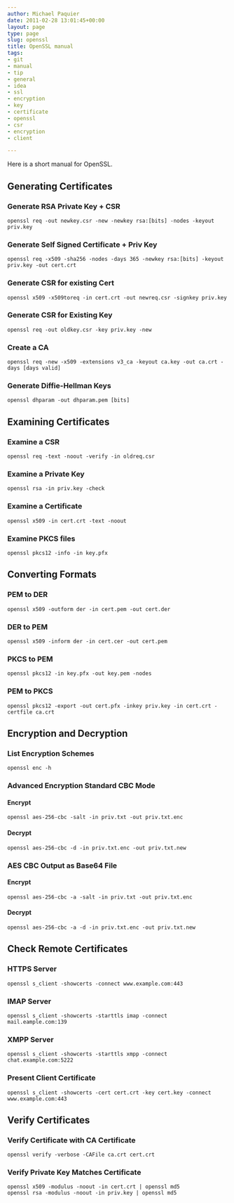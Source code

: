```yaml
---
author: Michael Paquier
date: 2011-02-28 13:01:45+00:00
layout: page
type: page
slug: openssl
title: OpenSSL manual
tags:
- git
- manual
- tip
- general
- idea
- ssl
- encryption
- key
- certificate
- openssl
- csr
- encryption
- client

---
```


Here is a short manual for OpenSSL.

## Generating Certificates

### Generate RSA Private Key + CSR

    openssl req -out newkey.csr -new -newkey rsa:[bits] -nodes -keyout priv.key

### Generate Self Signed Certificate + Priv Key

    openssl req -x509 -sha256 -nodes -days 365 -newkey rsa:[bits] -keyout priv.key -out cert.crt

### Generate CSR for existing Cert

    openssl x509 -x509toreq -in cert.crt -out newreq.csr -signkey priv.key

### Generate CSR for Existing Key

    openssl req -out oldkey.csr -key priv.key -new

### Create a CA

    openssl req -new -x509 -extensions v3_ca -keyout ca.key -out ca.crt -days [days valid]

### Generate Diffie-Hellman Keys

    openssl dhparam -out dhparam.pem [bits]

## Examining Certificates

### Examine a CSR

    openssl req -text -noout -verify -in oldreq.csr

### Examine a Private Key

    openssl rsa -in priv.key -check

### Examine a Certificate

    openssl x509 -in cert.crt -text -noout

### Examine PKCS files

    openssl pkcs12 -info -in key.pfx

## Converting Formats

### PEM to DER

    openssl x509 -outform der -in cert.pem -out cert.der

### DER to PEM

    openssl x509 -inform der -in cert.cer -out cert.pem

### PKCS to PEM

    openssl pkcs12 -in key.pfx -out key.pem -nodes

### PEM to PKCS

    openssl pkcs12 -export -out cert.pfx -inkey priv.key -in cert.crt -certfile ca.crt

## Encryption and Decryption

### List Encryption Schemes

    openssl enc -h

### Advanced Encryption Standard CBC Mode

#### Encrypt

    openssl aes-256-cbc -salt -in priv.txt -out priv.txt.enc

#### Decrypt

    openssl aes-256-cbc -d -in priv.txt.enc -out priv.txt.new

### AES CBC Output as Base64 File

#### Encrypt

    openssl aes-256-cbc -a -salt -in priv.txt -out priv.txt.enc

#### Decrypt

    openssl aes-256-cbc -a -d -in priv.txt.enc -out priv.txt.new

## Check Remote Certificates

### HTTPS Server

    openssl s_client -showcerts -connect www.example.com:443

### IMAP Server

    openssl s_client -showcerts -starttls imap -connect mail.eample.com:139

### XMPP Server

    openssl s_client -showcerts -starttls xmpp -connect chat.example.com:5222

### Present Client Certificate

    openssl s_client -showcerts -cert cert.crt -key cert.key -connect www.example.com:443

## Verify Certificates

### Verify Certificate with CA Certificate

    openssl verify -verbose -CAFile ca.crt cert.crt

### Verify Private Key Matches Certificate

    openssl x509 -modulus -noout -in cert.crt | openssl md5
    openssl rsa -modulus -noout -in priv.key | openssl md5
